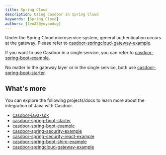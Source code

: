 ```yaml
---
title: Spring Cloud
description: Using Casdoor in Spring Cloud
keywords: [Spring Cloud]
authors: [leo220yuyaodog]
---
```


Under the Spring Cloud microservice system, general authentication occurs at the gateway. Please refer to [casdoor-springcloud-gateway-example](/docs/integration/java/spring-cloud-gateway).

If you want to use Casdoor in a single service, you can refer to [casdoor-spring-boot-example](https://github.com/casdoor/casdoor-spring-boot-example).

No matter in the gateway layer or in the single service, both use [casdoor-spring-boot-starter](https://github.com/casdoor/casdoor-spring-boot-starter).

## What's more

You can explore the following projects/docs to learn more about the integration of Java with Casdoor.

- [casdoor-java-sdk](https://github.com/casdoor/casdoor-java-sdk)
- [casdoor-spring-boot-starter](https://github.com/casdoor/casdoor-spring-boot-starter)
- [casdoor-spring-boot-example](https://github.com/casdoor/casdoor-spring-boot-example)
- [casdoor-spring-security-example](/docs/integration/java/spring-security/spring-security-oauth)
- [casdoor-spring-security-react-example](/docs/integration/java/spring-security/spring-security-filter)
- [casdoor-spring-boot-shiro-example](https://github.com/casdoor/casdoor-spring-boot-shiro-example)
- [casdoor-springcloud-gateway-example](https://github.com/casdoor/casdoor-springcloud-gateway-example)
